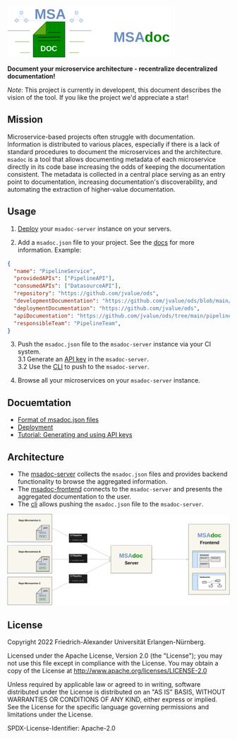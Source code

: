 ![Logo](./docs/logo.png)

**Document your microservice architecture - recentralize decentralized documentation!**

_Note_: This project is currently in developent, this document describes the vision of the tool. If you like the project we'd appreciate a star!

## Mission

Microservice-based projects often struggle with documentation. Information is distributed to various places, especially if there is a lack of standard procedures to document the microservices and the architecture. `msadoc` is a tool that allows documenting metadata of each microservice directly in its code base increasing the odds of keeping the documentation consistent. The metadata is collected in a central place serving as an entry point to documentation, increasing documentation's discoverability, and automating the extraction of higher-value documentation.


<!-- TODO: 2 nice screenshots of UI. -->

## Usage

1. [Deploy](./docs/deployment.md) your `msadoc-server` instance on your servers.

2. Add a `msadoc.json` file to your project. See the [docs](./docs/msadoc.md) for more information.
Example:
```json
{
  "name": "PipelineService",
  "providedAPIs": ["PipelineAPI"],
  "consumedAPIs": ["DatasourceAPI"],
  "repository": "https://github.com/jvalue/ods",
  "developmentDocumentation": "https://github.com/jvalue/ods/blob/main/pipeline/README.md",
  "deploymentDocumentation": "https://github.com/jvalue/ods",
  "apiDocumentation": "https://github.com/jvalue/ods/tree/main/pipeline#api",
  "responsibleTeam": "PipelineTeam",
}
```

3. Push the `msadoc.json` file to the `msadoc-server` instance via your CI system.  
  3.1 Generate an [API key](./docs/api-keys.md) in the `msadoc-server`.  
  3.2 Use the [CLI](./cli/README.md) to push to the `msadoc-server`.

4. Browse all your microservices on your `msadoc-server` instance.


## Docuemtation
* [Format of msadoc.json files](./docs/msadoc.md)
* [Deployment](./docs/deployment.md)
* [Tutorial: Generating and using API keys](./docs/api-keys.md)


## Architecture

* The [msadoc-server](./server/README.md) collects the `msadoc.json` files and provides backend functionality to browse the aggregated information.
* The [msadoc-frontend](./ui/README.md) connects to the `msadoc-server` and presents the aggregated documentation to the user. 
* The [cli](./cli/README.md) allows pushing the `msadoc.json` file to the `msadoc-server`.

![Architecture Diagram](./docs/architecture.png)

## License

Copyright 2022 Friedrich-Alexander Universität Erlangen-Nürnberg.

Licensed under the Apache License, Version 2.0 (the "License");
you may not use this file except in compliance with the License.
You may obtain a copy of the License at http://www.apache.org/licenses/LICENSE-2.0

Unless required by applicable law or agreed to in writing, software
distributed under the License is distributed on an "AS IS" BASIS,
WITHOUT WARRANTIES OR CONDITIONS OF ANY KIND, either express or implied.
See the License for the specific language governing permissions and
limitations under the License.

SPDX-License-Identifier: Apache-2.0

